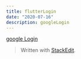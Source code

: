 ```yaml
---
title: flutterLogin
date: "2020-07-16"
description: googleLogin
---
```

[google Login](https://fkkmemi.github.io/ff/ff-001/)




> Written with [StackEdit](https://stackedit.io/).
<!--stackedit_data:
eyJoaXN0b3J5IjpbLTEyOTY3NjMyNjFdfQ==
-->